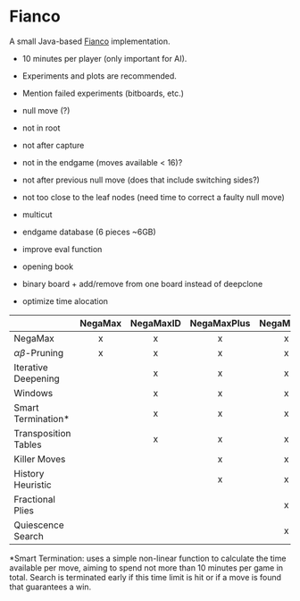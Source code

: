 # Fianco

A small Java-based [Fianco](http://www.di.fc.ul.pt/~jpn/gv/fianco.htm) implementation.

- 10 minutes per player (only important for AI).
- Experiments and plots are recommended.
- Mention failed experiments (bitboards, etc.)

- null move (?)
 - not in root
 - not after capture
 - not in the endgame (moves available < 16)?
 - not after previous null move (does that include switching sides?)
 - not too close to the leaf nodes (need time to correct a faulty null move)
- multicut
- endgame database (6 pieces ~6GB)
- improve eval function
- opening book
- binary board + add/remove from one board instead of deepclone
- optimize time alocation

|                        | NegaMax | NegaMaxID | NegaMaxPlus | NegaMaxQS |
|------------------------|:-------:|:---------:|:-----------:|:---------:|
| NegaMax                |    x    |     x     |      x      |     x     |
| $\alpha\beta$-Pruning  |    x    |     x     |      x      |     x     |
| Iterative Deepening    |         |     x     |      x      |     x     |
| Windows                |         |     x     |      x      |     x     |
| Smart Termination*     |         |     x     |      x      |     x     |
| Transposition Tables   |         |     x     |      x      |     x     |
| Killer Moves           |         |           |      x      |     x     |
| History Heuristic      |         |           |      x      |     x     |
| Fractional Plies       |         |           |             |     x     |
| Quiescence Search      |         |           |             |     x     |

*Smart Termination: uses a simple non-linear function to calculate the time available per move, aiming to spend not more than 10 minutes per game in total. Search is terminated early if this time limit is hit or if a move is found that guarantees a win.
